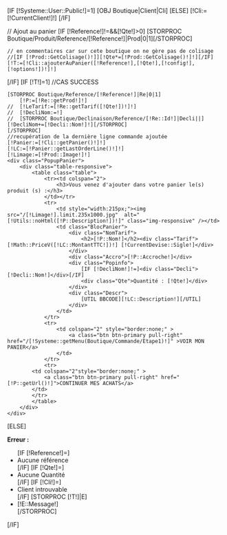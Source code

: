 [IF [!Systeme::User::Public!]=1]
	[OBJ Boutique|Client|Cli]
[ELSE]
        [!Cli:=[!CurrentClient!]!]
[/IF]


// Ajout au panier
[IF [!Reference!]!=&&[!Qte!]>0]
	[STORPROC Boutique/Produit/Reference/[!Reference!]|Prod|0|1][/STORPROC]

	// en commentaires car sur cete boutique on ne gère pas de colisage 
	//[IF [!Prod::GetColisage()!]][!Qte*=[!Prod::GetColisage()!]!][/IF]
	[!T:=[!Cli::ajouterAuPanier([!Reference!],[!Qte!],[!config!],[!options!])!]!]
	
[/IF]
[IF [!T!]=1]
	//CAS SUCCESS
	
	
	
	[STORPROC Boutique/Reference/[!Reference!]|Re|0|1]
		[!P:=[!Re::getProd!]!]
	//	[!LeTarif:=[!Re::getTarif([!Qte!])!]!]
	//	[!DecliNom:=!]
	//	[STORPROC Boutique/Declinaison/Reference/[!Re::Id!]|Decli||][!DecliNom+=[!Decli::Nom!]!][/STORPROC]
	[/STORPROC]
	//recupération de la dernière ligne commande ajoutée
	[!Panier:=[!Cli::getPanier()!]!]
	[!LC:=[!Panier::getLastOrderLine()!]!]
	[!Limage:=[!Prod::Image!]!]
	<div class="PopupPanier">
		<div class="table-responsive">
			<table class="table">
				<tr><td colspan="2">
					<h3>Vous venez d'ajouter dans votre panier le(s) produit (s) :</h3>
				</td></tr>
				<tr>
					<td style="width:215px;"><img src="/[!Limage!].limit.235x1000.jpg"  alt="[!Utils::noHtml([!P::Description!])!]" class="img-responsive" /></td>
					<td class="BlocPanier">
						<div class="NomTarif">
							<h2>[!P::Nom!]</h2><div class="Tarif">[!Math::PriceV([!LC::MontantTTC!])!] [!CurrentDevise::Sigle!]</div>
						</div>
						<div class="Accro">[!P::Accroche!]</div>
						<div class="Popinfo">
							[IF [!DecliNom!]!=]<div class="Decli">[!Decli::Nom!]</div>[/IF]
							<div class="Qte">Quantité : [!Qte!]</div>
						</div>
						<div class="Descr">
							[UTIL BBCODE][!LC::Description!][/UTIL]
						</div>
					</td>
				</tr>
				<tr>
					<td colspan="2" style="border:none;" >
						<a class="btn btn-primary pull-right" href="/[!Systeme::getMenu(Boutique/Commande/Etape1)!]" >VOIR MON PANIER</a>
					</td>
				</tr>
				<tr>
			<td colspan="2"style="border:none;" > 
			    <a class="btn btn-primary pull-right" href="[!P::getUrl()!]">CONTINUER MES ACHATS</a>
			</td>
		    </tr>
			</table>
		</div>
	</div>
[ELSE]
	<div class="alert alert-danger">
		<b>Erreur :</b>
		<ul>
            [IF [!Reference!]=]
            <li>Aucune référence</li>
            [/IF]
            [IF [!Qte!]=]
            <li>Aucune Quantité</li>
            [/IF]
            [IF [!Cli!]=]
            <li>Client introuvable</li>
            [/IF]
		[STORPROC [!T!]|E]
			<li>[!E::Message!]</li>
		[/STORPROC]
		</ul>
	</div>
[/IF]
